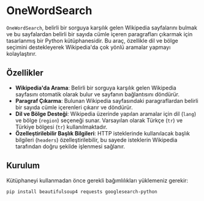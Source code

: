 # OneWordSearch

`OneWordSearch`, belirli bir sorguya karşılık gelen Wikipedia sayfalarını bulmak ve bu sayfalardan belirli bir sayıda cümle içeren paragrafları çıkarmak için tasarlanmış bir Python kütüphanesidir. Bu araç, özellikle dil ve bölge seçimini destekleyerek Wikipedia'da çok yönlü aramalar yapmayı kolaylaştırır.

## Özellikler

- **Wikipedia'da Arama**: Belirli bir sorguya karşılık gelen Wikipedia sayfasını otomatik olarak bulur ve sayfanın bağlantısını döndürür.
- **Paragraf Çıkarma**: Bulunan Wikipedia sayfasındaki paragraflardan belirli bir sayıda cümle içerenleri çıkarır ve döndürür.
- **Dil ve Bölge Desteği**: Wikipedia üzerinde yapılan aramalar için dil (`lang`) ve bölge (`region`) seçeneği sunar. Varsayılan olarak Türkçe (`tr`) ve Türkiye bölgesi (`tr`) kullanılmaktadır.
- **Özelleştirilebilir Başlık Bilgileri**: HTTP isteklerinde kullanılacak başlık bilgileri (`headers`) özelleştirilebilir, bu sayede isteklerin Wikipedia tarafından doğru şekilde işlenmesi sağlanır.

## Kurulum

Kütüphaneyi kullanmadan önce gerekli bağımlılıkları yüklemeniz gerekir:

```bash
pip install beautifulsoup4 requests googlesearch-python
